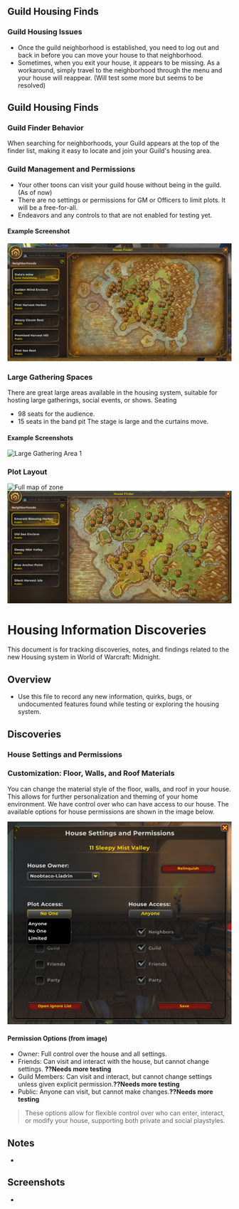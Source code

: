 ## Guild Housing Finds

### Guild Housing Issues
- Once the guild neighborhood is established, you need to log out and back in before you can move your house to that neighborhood.
- Sometimes, when you exit your house, it appears to be missing. As a workaround, simply travel to the neighborhood through the menu and your house will reappear. (Will test some more but seems to be resolved)
## Guild Housing Finds

### Guild Finder Behavior
When searching for neighborhoods, your Guild appears at the top of the finder list, making it easy to locate and join your Guild's housing area.

### Guild Management and Permissions
* Your other toons can visit your guild house without being in the guild. (As of now)
* There are no settings or permissions for GM or Officers to limit plots. It will be a free-for-all.
* Endeavors and any controls to that are not enabled for testing yet.

#### Example Screenshot
![Guild Neighborhood Finder](images/GuildNeighborhood%202025-10-04%20121352.png)
### Large Gathering Spaces
There are great large areas available in the housing system, suitable for hosting large gatherings, social events, or shows.
Seating
* 98 seats for the audience.
* 15 seats in the band pit
The stage is large and the curtains move.


#### Example Screenshots
![Large Gathering Area 1](images/Screenshot%202025-10-03%20132647.png)

### Plot Layout
![Full map of zone](images/Screenshot%202025-10-03%20132654.png)
![Better view of plots](images/plots-2025-10-03.png)

# Housing Information Discoveries

This document is for tracking discoveries, notes, and findings related to the new Housing system in World of Warcraft: Midnight.

## Overview
- Use this file to record any new information, quirks, bugs, or undocumented features found while testing or exploring the housing system.

## Discoveries

### House Settings and Permissions
### Customization: Floor, Walls, and Roof Materials
You can change the material style of the floor, walls, and roof in your house. This allows for further personalization and theming of your home environment.
We have control over who can have access to our house. The available options for house permissions are shown in the image below.

![House Settings and Permissions](images/house_settings_and_permissions.png)

#### Permission Options (from image)
- Owner: Full control over the house and all settings.
- Friends: Can visit and interact with the house, but cannot change settings. **??Needs more testing**
- Guild Members: Can visit and interact, but cannot change settings unless given explicit permission.**??Needs more testing**
- Public: Anyone can visit, but cannot make changes.**??Needs more testing**

> These options allow for flexible control over who can enter, interact, or modify your house, supporting both private and social playstyles.

## Notes
- 

## Screenshots
- 
